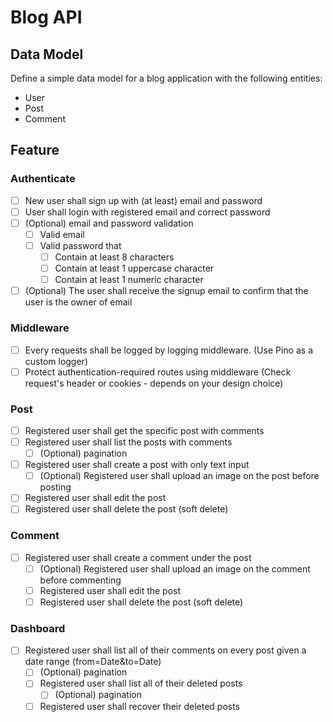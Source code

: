 # Blog API

## Data Model

Define a simple data model for a blog application with the following entities:

- User
- Post
- Comment

## Feature

### Authenticate

- [ ] New user shall sign up with (at least) email and password
- [ ] User shall login with registered email and correct password
- [ ] (Optional) email and password validation
  - [ ] Valid email
  - [ ] Valid password that
    - [ ] Contain at least 8 characters
    - [ ] Contain at least 1 uppercase character
    - [ ] Contain at least 1 numeric character
- [ ] (Optional) The user shall receive the signup email to confirm that the user is the owner of email

### Middleware

- [ ] Every requests shall be logged by logging middleware. (Use Pino as a custom logger)
- [ ] Protect authentication-required routes using middleware (Check request's header or cookies - depends on your design choice)

### Post

- [ ] Registered user shall get the specific post with comments
- [ ] Registered user shall list the posts with comments
  - [ ] (Optional) pagination
- [ ] Registered user shall create a post with only text input
  - [ ] (Optional) Registered user shall upload an image on the post before posting
- [ ] Registered user shall edit the post
- [ ] Registered user shall delete the post (soft delete)

### Comment

- [ ] Registered user shall create a comment under the post
  - [ ] (Optional) Registered user shall upload an image on the comment before commenting
  - [ ] Registered user shall edit the post
  - [ ] Registered user shall delete the post (soft delete)

### Dashboard

- [ ] Registered user shall list all of their comments on every post given a date range (from=Date&to=Date)
  - [ ] (Optional) pagination
  - [ ] Registered user shall list all of their deleted posts
    - [ ] (Optional) pagination
  - [ ] Registered user shall recover their deleted posts
